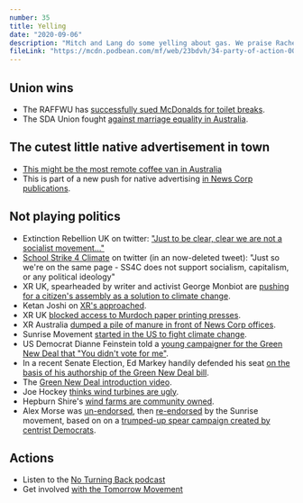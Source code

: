 ```yaml
---
number: 35
title: Yelling
date: "2020-09-06"
description: "Mitch and Lang do some yelling about gas. We praise Rachel Siewert for yelling. We yell about big rowdy protests, which are a form of yelling."
fileLink: "https://mcdn.podbean.com/mf/web/23bdvh/34-party-of-action-003.mp3"
---
```


## Union wins

- The RAFFWU has [successfully sued McDonalds for toilet breaks](https://thebannerbright.com/2020/09/01/raffwu-defeats-mcdonalds-over-toilet-break-threat/).
- The SDA Union fought [against marriage equality in Australia](https://www.smh.com.au/national/why-is-the-union-that-represents-supermarket-workers-stopping-gay-marriage-20150430-1mwl32.html).

## The cutest little native advertisement in town

- [This might be the most remote coffee van in Australia](https://www.dailytelegraph.com.au/bushsummit/this-might-be-the-most-remote-coffee-van-in-australia/news-story/d40bb342b0cd59302250887c3135ac98)
- This is part of a new push for native advertising [in News Corp publications](https://www.newscorpaustralia.com/news-dna-launches-real-time-native/).

## Not playing politics

- Extinction Rebellion UK on twitter: ["Just to be clear, clear we are not a socialist movement..."](https://twitter.com/XRebellionUK/status/1300794775138906114)
- [School Strike 4 Climate](https://twitter.com/StrikeClimate) on twitter (in an now-deleted tweet): "Just so we're on the same page - SS4C does not support socialism, capitalism, or any political ideology"
- XR UK, spearheaded by writer and activist George Monbiot are [pushing for a citizen's assembly as a solution to climate change](https://www.theguardian.com/commentisfree/2019/oct/24/will-of-the-people-british-democracy).
- Ketan Joshi on [XR's approached](https://twitter.com/KetanJ0/status/1301046945335607296).
- XR UK [blocked access to Murdoch paper printing presses](https://www.theguardian.com/environment/2020/sep/04/extinction-rebellion-block-roads-to-murdoch-paper-print-sites).
- XR Australia [dumped a pile of manure in front of News Corp offices](https://www.sbs.com.au/news/quit-the-bulls-t-climate-protesters-dump-manure-outside-news-corp-offices-over-claims-of-denialism).
- Sunrise Movement [started in the US to fight climate change](https://www.sunrisemovement.org/political-engagement). 
- US Democrat Dianne Feinstein told a [young campaigner for the Green New Deal that "You didn't vote for me"](https://www.theguardian.com/us-news/2019/feb/22/dianne-feinstein-sunrise-movement-green-new-deal).
- In a recent Senate Election, Ed Markey handily defended his seat [on the basis of his authorship of the Green New Deal bill](https://www.nytimes.com/2020/09/04/opinion/ed-markey-young-progressive-voters.html).
- The [Green New Deal introduction video](https://www.youtube.com/watch?v=d9uTH0iprVQ).
- Joe Hockey [thinks wind turbines are ugly](https://www.abc.net.au/news/2014-05-02/joe-hockey-wind-turbines-utterly-offensive/5425804?nw=0).
- Hepburn Shire's [wind farms are community owned](https://www.hepburnwind.com.au/about/).
- Alex Morse was [un-endorsed](https://twitter.com/sunrisemvmt/status/1292930279561138176?lang=en), then [re-endorsed](https://theintercept.com/2020/09/03/deconstructed-markey-morse/) by the Sunrise movement, based on on a [trumped-up spear campaign created by centrist Democrats](https://www.pinknews.co.uk/2020/08/31/college-democrats-apology-homophobia-smear-campaign-alex-morse-university-massachusetts/).

## Actions

- Listen to the [No Turning Back podcast](http://noturningback.tv/)
- Get involved [with the Tomorrow Movement](https://tomorrowmovement.com/)
